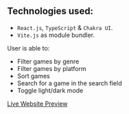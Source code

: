 ## Technologies used:

- `React.js`, `TypeScript` & `Chakra UI`.
- `Vite.js` as module bundler.

User is able to:

* Filter games by genre
* Filter games by platform
* Sort games
* Search for a game in the search field
* Toggle light/dark mode

[Live Website Preview](https://game-hub-three-zeta.vercel.app)
